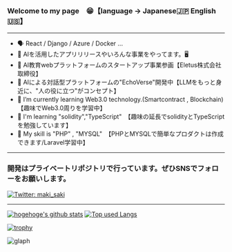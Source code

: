 ### Welcome to my page　😁【language -> Japanese🇯🇵  English🇺🇸】
***
- 🗣️ React / Django / Azure / Docker ...
- 📣 AIを活用したアプリリリースやいろんな事業をやってます。🖥
- 📣 AI教育webプラットフォームのスタートアップ事業参画【Eletus株式会社取締役】
- 📣 AIによる対話型プラットフォームの"EchoVerse"開発中【LLMをもっと身近に、"人の役に立つ"がコンセプト】
- 🌱 I’m currently learning Web3.0 technology.(Smartcontract , Blockchain)　【趣味でWeb3.0周りを学習中】
- 🌵 I'm learning "solidity","TypeScript"　【趣味の延長でsolidityとTypeScriptを勉強しています】
- 🥦 My skill is "PHP" , "MYSQL"　【PHPとMYSQLで簡単なプロダクトは作成できます/Laravel学習中】
***

### 開発はプライベートリポジトリで行っています。ぜひSNSでフォローをお願いします。
[![Twitter: maki_saki](https://img.shields.io/twitter/follow/dai_fukuoka?style=social)](https://twitter.com/dai_fukuoka)
 
***

<!-- リポジトリステータス -->
[![hogehoge's github stats](https://github-readme-stats.vercel.app/api?username=daideguchi&hide=contribs&count_private=true&show_icons=true&theme=tokyonight)](https://github.com/daideguchi/)
[![Top used Langs](https://github-readme-stats.vercel.app/api/top-langs/?username=daideguchi&layout=compact&theme=tokyonight)](https://github.com/daideguchi/)

[![trophy](https://github-profile-trophy.vercel.app/?username=daideguchi)](https://github.com/ryo-ma/github-profile-trophy)

![glaph](https://github-profile-summary-cards.vercel.app/api/cards/profile-details?username=daideguchi&theme=dracula)

